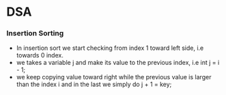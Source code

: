# DSA
### Insertion Sorting
- In insertion sort we start checking from index 1 toward left side, i.e towards 0 index.
- we takes a variable j and make its value to the previous index, i.e int j = i - 1;
- we keep copying value toward right while the previous value is larger than the index i and in the last we simply do j + 1 = key;